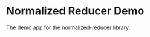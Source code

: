# Normalized Reducer Demo

The demo app for the [normalized-reducer](https://github.com/brietsparks/normalized-reducer) library.
